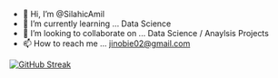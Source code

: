 - 👋 Hi, I’m @SilahicAmil
- 🌱 I’m currently learning ... Data Science
- 💞️ I’m looking to collaborate on ... Data Science / Anaylsis Projects
- 📫 How to reach me ... jinobie02@gmail.com

<!---
SilahicAmil/SilahicAmil is a ✨ special ✨ repository because its `README.md` (this file) appears on your GitHub profile.
You can click the Preview link to take a look at your changes.
--->


[![GitHub Streak](http://github-readme-streak-stats.herokuapp.com?user=SilahicAmil&theme=gruvbox_duo&hide_border=true)](https://git.io/streak-stats)

